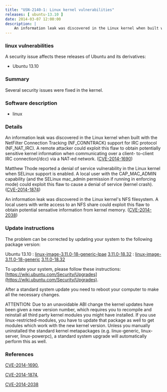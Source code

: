 ```yaml
---
title: "USN-2140-1: Linux kernel vulnerabilities"
releases: [ ubuntu-13.10 ]
date: 2014-03-07 12:00:00
description: |
    An information leak was discovered in the Linux kernel when built with the NetFilter Connection Tracking (NF_CONNTRACK) support for IRC protocol (NF_NAT_IRC). A remote attacker could exploit this flaw to obtain potentially sensitive kernel information when communicating over a client- to-client IRC connection(/dcc) via a NAT-ed network. ([CVE-2014-1690](http://people.ubuntu.com/~ubuntu-security/cve/CVE-2014-1690))
--- 
```

 
### linux vulnerabilities

A security issue affects these releases of Ubuntu and its derivatives:

* Ubuntu 13.10

### Summary

Several security issues were fixed in the kernel. 

### Software description

* linux 

### Details

An information leak was discovered in the Linux kernel when built with the NetFilter Connection Tracking (NF_CONNTRACK) support for IRC protocol (NF_NAT_IRC). A remote attacker could exploit this flaw to obtain potentially sensitive kernel information when communicating over a client- to-client IRC connection(/dcc) via a NAT-ed network. ([CVE-2014-1690](http://people.ubuntu.com/~ubuntu-security/cve/CVE-2014-1690))

Matthew Thode reported a denial of service vulnerability in the Linux kernel when SELinux support is enabled. A local user with the CAP_MAC_ADMIN capability (and the SELinux mac_admin permission if running in enforcing mode) could exploit this flaw to cause a denial of service (kernel crash). ([CVE-2014-1874](http://people.ubuntu.com/~ubuntu-security/cve/CVE-2014-1874))

An information leak was discovered in the Linux kernel&#39;s NFS filesystem. A local users with write access to an NFS share could exploit this flaw to obtain potential sensative information from kernel memory. ([CVE-2014-2038](http://people.ubuntu.com/~ubuntu-security/cve/CVE-2014-2038)) 

### Update instructions

The problem can be corrected by updating your system to the following package version:

Ubuntu 13.10
 : [linux-image-3.11.0-18-generic-lpae](https://launchpad.net/ubuntu/+source/linux) <span> [3.11.0-18.32](https://launchpad.net/ubuntu/+source/linux/3.11.0-18.32) </span> 
 : [linux-image-3.11.0-18-generic](https://launchpad.net/ubuntu/+source/linux) <span> [3.11.0-18.32](https://launchpad.net/ubuntu/+source/linux/3.11.0-18.32) </span> 

To update your system, please follow these instructions: [https://wiki.ubuntu.com/Security/Upgrades](https://wiki.ubuntu.com/Security/Upgrades).

After a standard system update you need to reboot your computer to make all the necessary changes.

ATTENTION: Due to an unavoidable ABI change the kernel updates have been given a new version number, which requires you to recompile and reinstall all third party kernel modules you might have installed. If you use linux-restricted-modules, you have to update that package as well to get modules which work with the new kernel version. Unless you manually uninstalled the standard kernel metapackages (e.g. linux-generic, linux-server, linux-powerpc), a standard system upgrade will automatically perform this as well. 

### References

 [CVE-2014-1690](http://people.ubuntu.com/~ubuntu-security/cve/CVE-2014-1690), 

 [CVE-2014-1874](http://people.ubuntu.com/~ubuntu-security/cve/CVE-2014-1874), 

 [CVE-2014-2038](http://people.ubuntu.com/~ubuntu-security/cve/CVE-2014-2038)
 
